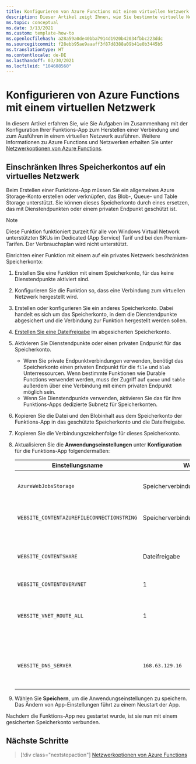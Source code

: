 ```yaml
---
title: Konfigurieren von Azure Functions mit einem virtuellen Netzwerk
description: Dieser Artikel zeigt Ihnen, wie Sie bestimmte virtuelle Netzwerkaufgaben für Azure Functions durchführen können.
ms.topic: conceptual
ms.date: 3/13/2021
ms.custom: template-how-to
ms.openlocfilehash: a28a59a0de40bba7914d1920b42034fbbc223ddc
ms.sourcegitcommit: f28ebb95ae9aaaff3f87d8388a09b41e0b3445b5
ms.translationtype: HT
ms.contentlocale: de-DE
ms.lasthandoff: 03/30/2021
ms.locfileid: "104608560"
---
```

# <a name="how-to-configure-azure-functions-with-a-virtual-network"></a>Konfigurieren von Azure Functions mit einem virtuellen Netzwerk

In diesem Artikel erfahren Sie, wie Sie Aufgaben im Zusammenhang mit der Konfiguration Ihrer Funktions-App zum Herstellen einer Verbindung und zum Ausführen in einem virtuellen Netzwerk ausführen. Weitere Informationen zu Azure Functions und Netzwerken erhalten Sie unter [ Netzwerkoptionen von Azure Functions](functions-networking-options.md).

## <a name="restrict-your-storage-account-to-a-virtual-network"></a>Einschränken Ihres Speicherkontos auf ein virtuelles Netzwerk 

Beim Erstellen einer Funktions-App müssen Sie ein allgemeines Azure Storage-Konto erstellen oder verknüpfen, das Blob-, Queue- und Table Storage unterstützt. Sie können dieses Speicherkonto durch eines ersetzen, das mit Dienstendpunkten oder einem privaten Endpunkt geschützt ist. 

> [!NOTE]  
> Diese Funktion funktioniert zurzeit für alle von Windows Virtual Network unterstützten SKUs im Dedicated (App Service) Tarif und bei den Premium-Tarifen. Der Verbrauchsplan wird nicht unterstützt. 

Einrichten einer Funktion mit einem auf ein privates Netzwerk beschränkten Speicherkonto:

1. Erstellen Sie eine Funktion mit einem Speicherkonto, für das keine Dienstendpunkte aktiviert sind.

1. Konfigurieren Sie die Funktion so, dass eine Verbindung zum virtuellen Netzwerk hergestellt wird.

1. Erstellen oder konfigurieren Sie ein anderes Speicherkonto.  Dabei handelt es sich um das Speicherkonto, in dem die Dienstendpunkte abgesichert und die Verbindung zur Funktion hergestellt werden sollen.

1. [Erstellen Sie eine Dateifreigabe](../storage/files/storage-how-to-create-file-share.md#create-file-share) im abgesicherten Speicherkonto.

1. Aktivieren Sie Dienstendpunkte oder einen privaten Endpunkt für das Speicherkonto.  
    * Wenn Sie private Endpunktverbindungen verwenden, benötigt das Speicherkonto einen privaten Endpunkt für die `file` und `blob` Unterressourcen.  Wenn bestimmte Funktionen wie Durable Functions verwendet werden, muss der Zugriff auf `queue` und `table` außerdem über eine Verbindung mit einem privaten Endpunkt möglich sein.
    * Wenn Sie Dienstendpunkte verwenden, aktivieren Sie das für ihre Funktions-Apps dedizierte Subnetz für Speicherkonten.

1. Kopieren Sie die Datei und den Blobinhalt aus dem Speicherkonto der Funktions-App in das geschützte Speicherkonto und die Dateifreigabe.

1. Kopieren Sie die Verbindungszeichenfolge für dieses Speicherkonto.

1. Aktualisieren Sie die **Anwendungseinstellungen** unter **Konfiguration** für die Funktions-App folgendermaßen:

    | Einstellungsname | Wert | Comment |
    |----|----|----|
    | `AzureWebJobsStorage`| Speicherverbindungszeichenfolge | Dies ist die Verbindungszeichenfolge für ein gesichertes Speicherkonto. |
    | `WEBSITE_CONTENTAZUREFILECONNECTIONSTRING` |  Speicherverbindungszeichenfolge | Dies ist die Verbindungszeichenfolge für ein gesichertes Speicherkonto. |
    | `WEBSITE_CONTENTSHARE` | Dateifreigabe | Der Name der Dateifreigabe, die im gesicherten Speicherkonto erstellt wurde und in der sich die Projektbereitstellungsdateien befinden. |
    | `WEBSITE_CONTENTOVERVNET` | 1 | Neue Einstellung |
    | `WEBSITE_VNET_ROUTE_ALL` | 1 | Erzwingt den gesamten ausgehenden Datenverkehr über das virtuelle Netzwerk. Erforderlich, wenn das Speicherkonto private Endpunktverbindungen verwendet. |
    | `WEBSITE_DNS_SERVER` | `168.63.129.16` | Der von der App verwendete DNS-Server. Erforderlich, wenn das Speicherkonto private Endpunktverbindungen verwendet. |

1. Wählen Sie **Speichern**, um die Anwendungseinstellungen zu speichern. Das Ändern von App-Einstellungen führt zu einem Neustart der App.  

Nachdem die Funktions-App neu gestartet wurde, ist sie nun mit einem gesicherten Speicherkonto verbunden.

## <a name="next-steps"></a>Nächste Schritte

> [!div class="nextstepaction"]
> [Netzwerkoptionen von Azure Functions](functions-networking-options.md)

